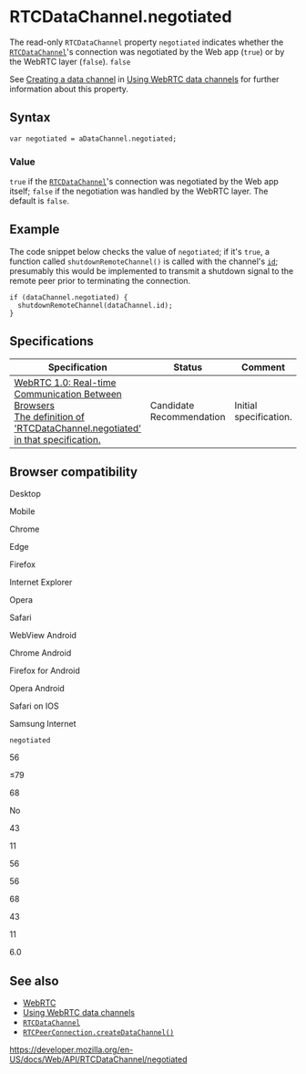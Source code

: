 # RTCDataChannel.negotiated

The read-only `RTCDataChannel` property `negotiated` indicates whether the [`RTCDataChannel`](../rtcdatachannel)'s connection was negotiated by the Web app (`true`) or by the WebRTC layer (`false`). `false`

See [Creating a data channel](#) in [Using WebRTC data channels](../webrtc_api/using_data_channels) for further information about this property.

## Syntax

    var negotiated = aDataChannel.negotiated;

### Value

`true` if the [`RTCDataChannel`](../rtcdatachannel)'s connection was negotiated by the Web app itself; `false` if the negotiation was handled by the WebRTC layer. The default is `false`.

## Example

The code snippet below checks the value of `negotiated`; if it's `true`, a function called `shutdownRemoteChannel()` is called with the channel's [`id`](id); presumably this would be implemented to transmit a shutdown signal to the remote peer prior to terminating the connection.

    if (dataChannel.negotiated) {
      shutdownRemoteChannel(dataChannel.id);
    }

## Specifications

<table><thead><tr class="header"><th>Specification</th><th>Status</th><th>Comment</th></tr></thead><tbody><tr class="odd"><td><a href="https://w3c.github.io/webrtc-pc/#dom-datachannel-negotiated">WebRTC 1.0: Real-time Communication Between Browsers<br />
<span class="small">The definition of 'RTCDataChannel.negotiated' in that specification.</span></a></td><td><span class="spec-cr">Candidate Recommendation</span></td><td>Initial specification.</td></tr></tbody></table>

## Browser compatibility

Desktop

Mobile

Chrome

Edge

Firefox

Internet Explorer

Opera

Safari

WebView Android

Chrome Android

Firefox for Android

Opera Android

Safari on IOS

Samsung Internet

`negotiated`

56

≤79

68

No

43

11

56

56

68

43

11

6.0

## See also

- [WebRTC](../webrtc_api)
- [Using WebRTC data channels](../webrtc_api/using_data_channels)
- [`RTCDataChannel`](../rtcdatachannel)
- [`RTCPeerConnection.createDataChannel()`](../rtcpeerconnection/createdatachannel)

<a href="https://developer.mozilla.org/en-US/docs/Web/API/RTCDataChannel/negotiated" class="_attribution-link">https://developer.mozilla.org/en-US/docs/Web/API/RTCDataChannel/negotiated</a>
